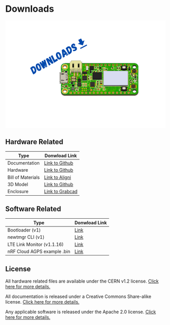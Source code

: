 # Downloads

![Downloads](img/downloads.png)

## Hardware Related

| Type              | Donwload Link                 |
| ----------------- | ----------------------------- |
| Documentation     | [Link to Github][github-docs] |
| Hardware          | [Link to Github][github-hw]   |
| Bill of Materials | [Link to Aligni][bom]         |
| 3D Model          | [Link to Github][github-hw]   |
| Enclosure         | [Link to Grabcad][grabcad]    |

## Software Related

| Type                         | Donwload Link              |
| ---------------------------- | -------------------------- |
| Bootloader  (v1)             | [Link][bootloader]         |
| newtmgr CLI   (v1)           | [Link][newtmgr]            |
| LTE Link Monitor   (v1.1.16) | [Link][lte-link-monitor]   |
| nRF Cloud AGPS example .bin  | [Link][nrf-cloud-agps-bin] |

[github-docs]: https://www.github.com/circuitdojo/docs/
[github-hw]: https://www.github.com/circuitdojo/nrf9160-feather/
[aligni]: https://www.aligni.com
[bom]: https://circuitdojo.aligni.com/part/380080?revision_id=402623#tab_part-list
[grabcad]: https://grabcad.com/library/nrf9160-feather-tracker-enclosure-1
[bootloader]: /files/nrf9160_feather_bootloader_v1.zip
[newtmgr]: /nrf9160-programming-and-debugging.md#binary-download
[lte-link-monitor]: /files/pc-nrfconnect-linkmonitor-1.1.6.tgz
[nrf-cloud-agps-bin]: files/nrf_cloud_agps_nrf9160_feather.bin

## License

All hardware related files are available under the CERN v1.2 license. [Click here for more details.][cern]

All documentation is released under a Creative Commons Share-alike license. [Click here for more details.][cc-sa]

Any applicable software is released under the Apache 2.0 license. [Click here for more details.][apache-2]

[apache-2]: https://apache.org/licenses/LICENSE-2.0.html
[cern]: https://ohwr.org/project/cernohl/wikis/Documents/CERN-OHL-version-1.2
[cc-sa]: https://creativecommons.org/licenses/by-sa/4.0/legalcode